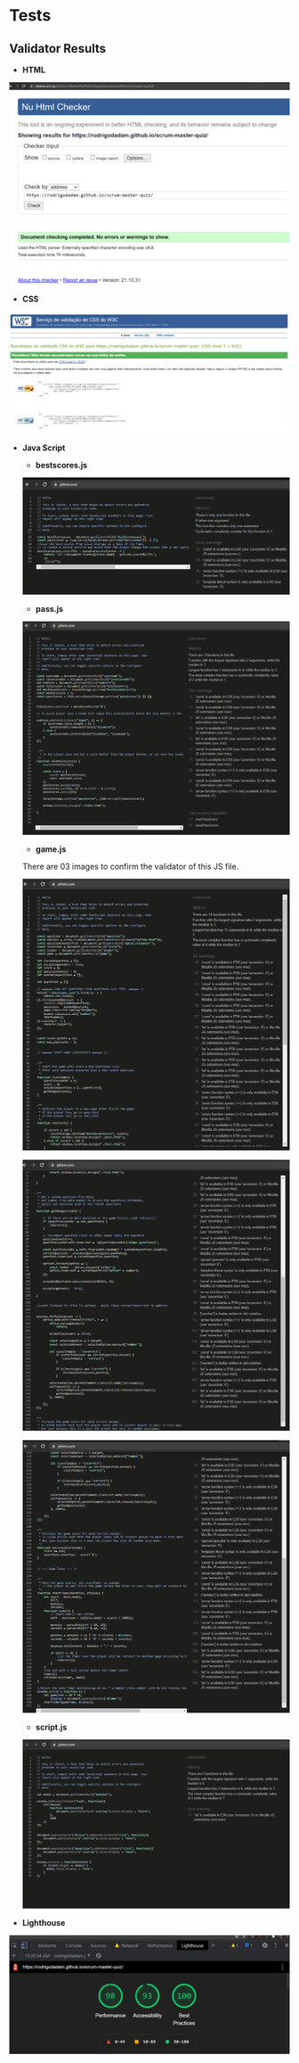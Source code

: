 # Tests

## Validator Results

- **HTML**

 ![HTML W3C Validator](https://github.com/rodrigodadam/scrum-master-quiz/blob/main/assets/images/validator/html.png)

- **CSS**

![CSS Jigsaw Validator](https://github.com/rodrigodadam/scrum-master-quiz/blob/main/assets/images/validator/css.png)

- **Java Script**

    - **bestscores.js**

    ![JS Hint Validator bestscores.js](https://github.com/rodrigodadam/scrum-master-quiz/blob/main/assets/images/validator/bestscores-val.png)

    - **pass.js**

    ![JS Hint Validator pass.js](https://github.com/rodrigodadam/scrum-master-quiz/blob/main/assets/images/validator/passjs.png)

    - **game.js**

    There are 03 images to confirm the validator of this JS file.

    ![JS Hint Validator game.js](https://github.com/rodrigodadam/scrum-master-quiz/blob/main/assets/images/validator/gamejs01.png)

    ![JS Hint Validator game.js](https://github.com/rodrigodadam/scrum-master-quiz/blob/main/assets/images/validator/gamejs02.png)

    ![JS Hint Validator game.js](https://github.com/rodrigodadam/scrum-master-quiz/blob/main/assets/images/validator/gamejs03.png)

    - **script.js**

    ![JS Hint Validator script.js](https://github.com/rodrigodadam/scrum-master-quiz/blob/main/assets/images/validator/scriptjs.png)

- **Lighthouse**

![Lighthouse Validator](https://github.com/rodrigodadam/scrum-master-quiz/blob/main/assets/images/validator/lighthouse.png)